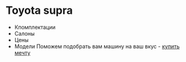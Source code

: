 # Toyota supra
* Кпомплектации
* Салоны
* Цены
* Модели
Поможем подобрать вам машину на ваш вкус - [купить мечту](https://toyotaorenburg.ru/)
